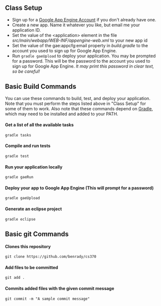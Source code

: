 ## Class Setup
* Sign up for a [Google App Engine Account](https://appengine.google.com/start) if you don't already have one.
* Create a new app. Name it whatever you like, but email me your application ID.
* Set the value of the &lt;application&gt; element in the file *src/main/webapp/WEB-INF/appengine-web.xml* to your new app id
* Set the value of the gae:appcfg:email property in *build.gradle* to the account you used to sign up for Google App Engine.
* Run <code>gradle gaeUpload</code> to deploy your application. You may be prompted for a password. This will be the password to the account you used to sign up for Google App Engine. _It may print this password in clear text, so be careful!_

## Basic Build Commands

You can use these commands to build, test, and deploy your application. Note that you must perform the steps listed above in "Class Setup" for some of them to work. Also note that these commands depend on [Gradle](http://www.gradle.org/), which may need to be installed and added to your PATH.

#### Get a list of all the available tasks
    gradle tasks

#### Compile and run tests
    gradle test

#### Run your application locally
    gradle gaeRun

#### Deploy your app to Google App Engine (This will prompt for a password)
    gradle gaeUpload

#### Generate an eclipse project
    gradle eclipse

## Basic git Commands

#### Clones this repository

    git clone https://github.com/benrady/cs370

#### Add files to be committed

    git add .

#### Commits added files with the given commit message

    git commit -m "A sample commit message"
